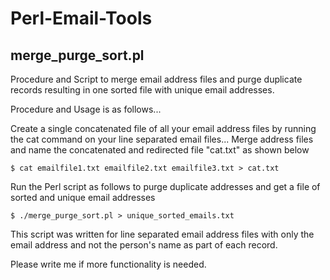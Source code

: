 # Perl-Email-Tools

## merge_purge_sort.pl

Procedure and Script to merge email address files and purge duplicate records resulting in one sorted file with unique email addresses.

Procedure and Usage is as follows...

Create a single concatenated file of all your email address files by running the cat command on your line separated email files...
Merge address files and name the concatenated and redirected file "cat.txt" as shown below
    
    $ cat emailfile1.txt emailfile2.txt emailfile3.txt > cat.txt 

Run the Perl script as follows to purge duplicate addresses and get a file of sorted and unique email addresses
    
    $ ./merge_purge_sort.pl > unique_sorted_emails.txt

This script was written for line separated email address files with only the email address and not the person's name as part of each record.

Please write me if more functionality is needed.


